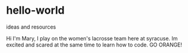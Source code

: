 # hello-world
ideas and resources

Hi I'm Mary, I play on the women's lacrosse team here at syracuse.
Im excited and scared at the same time to learn how to code.
GO ORANGE!
